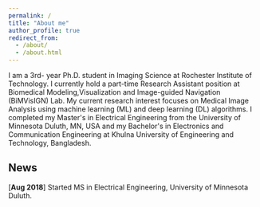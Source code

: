 ```yaml
---
permalink: /
title: "About me"
author_profile: true
redirect_from: 
  - /about/
  - /about.html
---
```

I am a 3rd- year Ph.D. student in Imaging Science at Rochester Institute of Technology. I currently hold a part-time Research Assistant position at Biomedical Modeling,Visualization and Image-guided Navigation (BiMVisIGN) Lab. My current research interest focuses on Medical Image Analysis using machine learning (ML) and deep learning (DL) algorithms. I completed my Master's in Electrical Engineering from the University of Minnesota Duluth, MN, USA and my Bachelor's in Electronics and Communication Engineering at Khulna University of Engineering and Technology, Bangladesh.


## News ##
[**Aug 2018**] Started MS in Electrical Engineering, University of Minnesota Duluth.